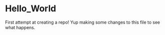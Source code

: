 # Hello_World
First attempt at creating a repo!
Yup making some changes to this file to see what happens.
